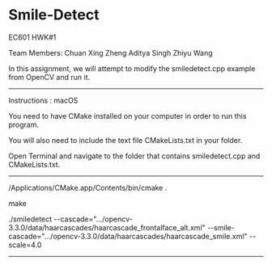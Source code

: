 # Smile-Detect
EC601 HWK#1

Team Members:
Chuan Xing Zheng
Aditya Singh
Zhiyu Wang

In this assignment, we will attempt to modify the smiledetect.cpp example from OpenCV and run it.


-------------------------------------------

Instructions : macOS

You need to have CMake installed on your computer in order to run this program.

You will also need to include the text file CMakeLists.txt in your folder.

Open Terminal and navigate to the folder that contains smiledetect.cpp and CMakeLists.txt.

-------------------------------------------

/Applications/CMake.app/Contents/bin/cmake .

make

./smiledetect --cascade=".../opencv-3.3.0/data/haarcascades/haarcascade_frontalface_alt.xml" --smile-cascade=".../opencv-3.3.0/data/haarcascades/haarcascade_smile.xml" --scale=4.0


-------------------------------------------
